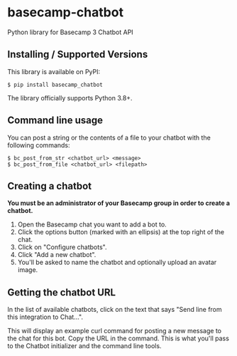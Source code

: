 # basecamp-chatbot
Python library for Basecamp 3 Chatbot API

## Installing / Supported Versions

This library is available on PyPI:

```console
$ pip install basecamp_chatbot
```

The library officially supports Python 3.8+.

## Command line usage

You can post a string or the contents of a file to your chatbot with the following commands:

```console
$ bc_post_from_str <chatbot_url> <message>
$ bc_post_from_file <chatbot_url> <filepath>
```

## Creating a chatbot

**You must be an administrator of your Basecamp group in order to create a chatbot.**

1. Open the Basecamp chat you want to add a bot to.
2. Click the options button (marked with an ellipsis) at the top right of the chat.
3. Click on "Configure chatbots".
4. Click "Add a new chatbot".
5. You'll be asked to name the chatbot and optionally upload an avatar image.

## Getting the chatbot URL

In the list of available chatbots, click on the text that says "Send line from this integration to Chat...".

This will display an example curl command for posting a new message to the chat for this bot. Copy the URL in the command.
This is what you'll pass to the Chatbot initializer and the command line tools.